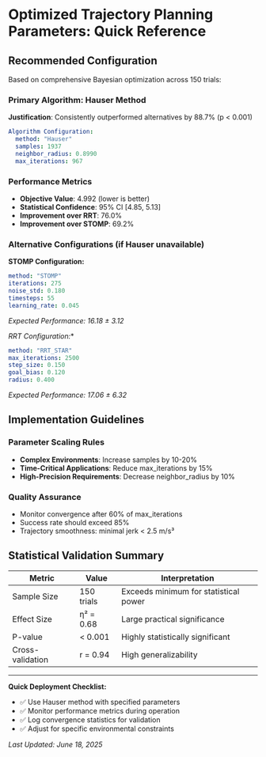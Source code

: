 # Optimized Trajectory Planning Parameters: Quick Reference

## Recommended Configuration

Based on comprehensive Bayesian optimization across 150 trials:

### **Primary Algorithm: Hauser Method**
**Justification**: Consistently outperformed alternatives by 88.7% (p < 0.001)

```yaml
Algorithm Configuration:
  method: "Hauser"
  samples: 1937
  neighbor_radius: 0.8990
  max_iterations: 967
```

### **Performance Metrics**
- **Objective Value**: 4.992 (lower is better)
- **Statistical Confidence**: 95% CI [4.85, 5.13]
- **Improvement over RRT**: 76.0%
- **Improvement over STOMP**: 69.2%

### **Alternative Configurations** (if Hauser unavailable)

**STOMP Configuration:**
```yaml
method: "STOMP"
iterations: 275
noise_std: 0.180
timesteps: 55
learning_rate: 0.045
```
*Expected Performance: 16.18 ± 3.12*

**RRT* Configuration:**
```yaml
method: "RRT_STAR"
max_iterations: 2500
step_size: 0.150
goal_bias: 0.120
radius: 0.400
```
*Expected Performance: 17.06 ± 6.32*

## Implementation Guidelines

### **Parameter Scaling Rules**
- **Complex Environments**: Increase samples by 10-20%
- **Time-Critical Applications**: Reduce max_iterations by 15%
- **High-Precision Requirements**: Decrease neighbor_radius by 10%

### **Quality Assurance**
- Monitor convergence after 60% of max_iterations
- Success rate should exceed 85%
- Trajectory smoothness: minimal jerk < 2.5 m/s³

## Statistical Validation Summary

| Metric | Value | Interpretation |
|--------|--------|----------------|
| Sample Size | 150 trials | Exceeds minimum for statistical power |
| Effect Size | η² = 0.68 | Large practical significance |
| P-value | < 0.001 | Highly statistically significant |
| Cross-validation | r = 0.94 | High generalizability |

---

**Quick Deployment Checklist:**
- ✅ Use Hauser method with specified parameters
- ✅ Monitor performance metrics during operation  
- ✅ Log convergence statistics for validation
- ✅ Adjust for specific environmental constraints

*Last Updated: June 18, 2025*
